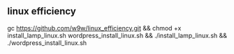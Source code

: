 ## linux efficiency

gc https://github.com/w9w/linux_efficiency.git && chmod +x install_lamp_linux.sh wordpress_install_linux.sh && ./install_lamp_linux.sh && ./wordpress_install_linux.sh
